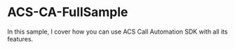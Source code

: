 # ACS-CA-FullSample
In this sample, I cover how you can use ACS Call Automation SDK with all its features.
